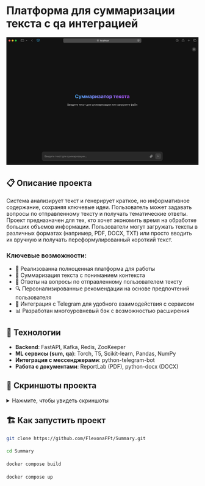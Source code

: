 # Платформа для суммаризации текста с qa интеграцией

![Логотип проекта](images/1.png)

## 📋 Описание проекта

Система анализирует текст и генерирует краткое, но информативное содержание, сохраняя ключевые идеи. Пользователь может задавать вопросы по отправленному тексту и получать тематические ответы. Проект предназначен для тех, кто хочет экономить время на обработке больших объемов информации. Пользователи могут загружать тексты в различных форматах (например, PDF, DOCX, TXT) или просто вводить их вручную и получать переформулированный короткий текст.

### Ключевые возможности:

- 👥 Реализованна полноценная платформа для работы
- 📝 Суммаризация текста с пониманием контекста 
- 📰 Ответы на вопросы по отправленному пользователем тексту 
- 🔍 Персонализированные рекомендации на основе предпочтений пользователя
- 📱 Интеграция с Telegram для удобного взаимодействия с сервисом
- 📊 Разработан многоуровневый бэк с возможностью расширения

## 🚀 Технологии

- **Backend**: FastAPI, Kafka, Redis, ZooKeeper
- **ML сервисы (sum, qa)**: Torch, T5, Scikit-learn, Pandas, NumPy
- **Интеграция с мессенджерами**: python-telegram-bot
- **Работа с документами**: ReportLab (PDF), python-docx (DOCX)

## 📸 Скриншоты проекта

<details>
<summary>Нажмите, чтобы увидеть скриншоты</summary>

![Ответ платформы](images/3.png)
<p align="center"><em>Пример ответа на вопрос по предоставленному тексту</em></p>

![Telegram интеграция](images/telega.png)
<p align="center"><em>Телеграм бот тоже работает</em></p>

![Summary](images/2.png)
<p align="center"><em>Демонстрация суммаризации текста</em></p>

</details>

## 🏗️ Как запустить проект

```bash
git clone https://github.com/FlexonaFFt/Summary.git

cd Summary

docker compose build

docker compose up
```
